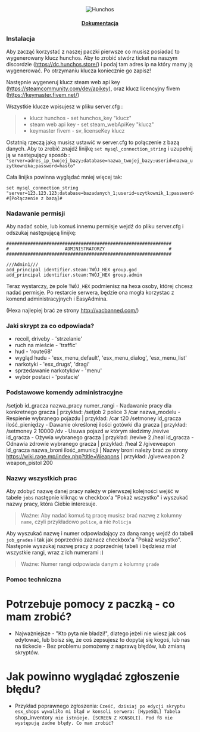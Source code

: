 <div align="center">
	<img src="logo.gif" alt="Hunchos">
	<br>
	<h4>
		<a href="https://hunchos.store/">Dokumentacja</a>
	</h4>
</div>

### Instalacja

Aby zacząć korzystać z naszej paczki pierwsze co musisz posiadać to wygenerowany klucz hunchos. Aby to zrobić stwórz ticket na naszym discordzie (https://dc.hunchos.store/) i podaj tam adres ip na który mamy ją wygenerować. Po otrzymaniu klucza koniecznie go zapisz!

Następnie wygeneruj klucz steam web api key (https://steamcommunity.com/dev/apikey), oraz klucz licencyjny fivem (https://keymaster.fivem.net/)

Wszystkie klucze wpisujesz w pliku server.cfg :
> - klucz hunchos - set hunchos_key "klucz" 
> - steam web api key - set steam_webApiKey "klucz" 
> - keymaster fivem - sv_licenseKey klucz 

Ostatnią rzeczą jaką musisz ustawić w server.cfg to połączenie z bazą danych. Aby to zrobić znajdź linijkę `set mysql_connection_string`  i uzupełnij ją w następujący sposób : `"server=adres_ip_twojej_bazy;database=nazwa_twojej_bazy;userid=nazwa_uzytkownika;password=hasło"`

Cała linijka powinna wyglądać mniej więcej tak:
```
set mysql_connection_string "server=123.123.123;database=bazadanych_1;userid=uzytkownik_1;password=tajne_haslo" #[Połączenie z bazą]#
```

### Nadawanie permisji
Aby nadać sobie, lub komuś innemu permisje wejdź do pliku server.cfg i odszukaj następującą linijkę:
```
##############################################################
#                     ADMINISTRATORZY                        #
##############################################################

///Admin1///
add_principal identifier.steam:TWÓJ_HEX group.god  
add_principal identifier.steam:TWÓJ_HEX group.admin
```
Teraz wystarczy, że pole `TWÓJ_HEX` podmienisz na hexa osoby, której chcesz nadać permisje. Po restarcie serwera, będzie ona mogła korzystac z komend administracyjnych i EasyAdmina.

(Hexa najlepiej brać ze strony http://vacbanned.com/)

### Jaki skrypt za co odpowiada?
- recoil, driveby - 'strzelanie'
- ruch na mieście - 'traffic'
- hud - 'route68'
- wygląd hudu - 'esx_menu_default', 'esx_menu_dialog', 'esx_menu_list'
- narkotyki - 'esx_drugs', 'dragi'
- sprzedawanie narkotyków - 'menu'
- wybór postaci - 'postacie'

### Podstawowe komendy administracyjne
/setjob id_gracza nazwa_pracy numer_rangi - Nadawanie pracy dla konkretnego gracza | przykład: /setjob 2 police 3
/car nazwa_modelu - Respienie wybranego pojazdu | przykład: /car t20
/setmoney id_gracza ilość_pieniędzy - Dawanie określonej ilości gotówki dla gracza | przykład: /setmoney 2 10000
/dv - Usuwa pojazd w którym siedzimy
/revive id_gracza - Ożywia wybranego gracza | przykład: /revive 2
/heal id_gracza - Odnawia zdrowie wybranego gracza | przykład: /heal 2
/giveweapon id_gracza nazwa_broni ilość_amunicji | Nazwy broni należy brać ze strony https://wiki.rage.mp/index.php?title=Weapons | przykład: /giveweapon 2 weapon_pistol 200

### Nazwy wszystkich prac

Aby zdobyć nazwę danej pracy należy w pierwszej kolejności wejść w tabele `jobs` następnie kliknąc w checkbox'a "Pokaż wszystko" i wyszukać nazwy pracy, która Ciebie interesuje.
> Ważne: Aby nadać komuś tą pracę musisz brać nazwę z kolumny `name`, czyli przykładowo `police`, a nie `Policja`

Aby wyszukać nazwę i numer odpowiadający za daną rangę wejdź do tabeli `job_grades` i tak jak poprzednio zaznacz checkbox'a "Pokaż wszystko". Następnie wyszukaj nazwę pracy z poprzedniej tabeli i będziesz miał wszystkie rangi, wraz z ich numerami :)
> Ważne: Numer rangi odpowiada danym z kolumny `grade`



### Pomoc techniczna 

# Potrzebuje pomocy z paczką - co mam zrobić?
- Najważniejsze - "Kto pyta nie bładzi!", dlatego jeżeli nie wiesz jak coś edytować, lub boisz się, że coś zepsujesz to dopytaj się kogoś, lub nas na tickecie - Bez problemu pomożemy z naprawą błędów, lub zmianą skryptów.

# Jak powinno wyglądać zgłoszenie błędu?
- Przykład poprawnego zgłoszenia: `Cześć, dzisiaj po edycji skryptu esx_shops wywaliło mi błąd w konsoli serwera: [HypeSQL] Tabela `shop_inventory` nie istnieje. [SCREEN Z KONSOLI]. Pod f8 nie występują żadne błędy. Co mam zrobić?`
